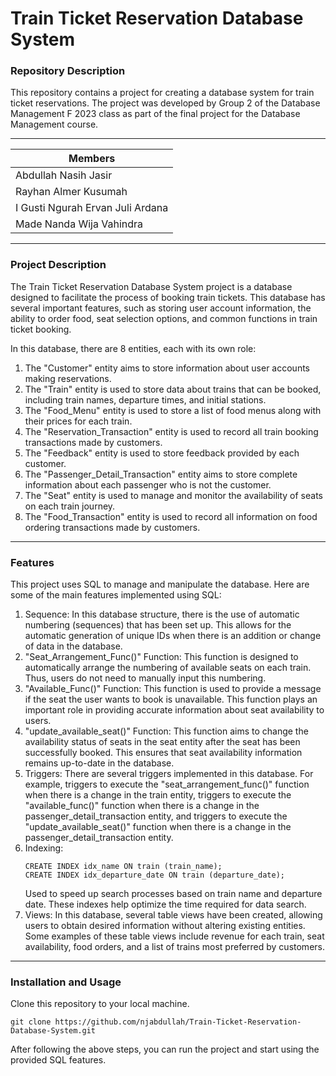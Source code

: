 # Train Ticket Reservation Database System
### Repository Description

This repository contains a project for creating a database system for train ticket reservations. The project was developed by Group 2 of the Database Management F 2023 class as part of the final project for the Database Management course.

---

| Members                           |
|----------------------------------|
| Abdullah Nasih Jasir             |
| Rayhan Almer Kusumah             |
| I Gusti Ngurah Ervan Juli Ardana |
| Made Nanda Wija Vahindra         |

---
### Project Description

The Train Ticket Reservation Database System project is a database designed to facilitate the process of booking train tickets. This database has several important features, such as storing user account information, the ability to order food, seat selection options, and common functions in train ticket booking.

In this database, there are 8 entities, each with its own role:
1. The "Customer" entity aims to store information about user accounts making reservations.
2. The "Train" entity is used to store data about trains that can be booked, including train names, departure times, and initial stations.
3. The "Food_Menu" entity is used to store a list of food menus along with their prices for each train.
4. The "Reservation_Transaction" entity is used to record all train booking transactions made by customers.
5. The "Feedback" entity is used to store feedback provided by each customer.
6. The "Passenger_Detail_Transaction" entity aims to store complete information about each passenger who is not the customer.
7. The "Seat" entity is used to manage and monitor the availability of seats on each train journey.
8. The "Food_Transaction" entity is used to record all information on food ordering transactions made by customers.

---
### Features

This project uses SQL to manage and manipulate the database. Here are some of the main features implemented using SQL:

1. Sequence: In this database structure, there is the use of automatic numbering (sequences) that has been set up. This allows for the automatic generation of unique IDs when there is an addition or change of data in the database.
2. "Seat_Arrangement_Func()" Function: This function is designed to automatically arrange the numbering of available seats on each train. Thus, users do not need to manually input this numbering.
3. "Available_Func()" Function: This function is used to provide a message if the seat the user wants to book is unavailable. This function plays an important role in providing accurate information about seat availability to users.
4. "update_available_seat()" Function: This function aims to change the availability status of seats in the seat entity after the seat has been successfully booked. This ensures that seat availability information remains up-to-date in the database.
5. Triggers: There are several triggers implemented in this database. For example, triggers to execute the "seat_arrangement_func()" function when there is a change in the train entity, triggers to execute the "available_func()" function when there is a change in the passenger_detail_transaction entity, and triggers to execute the "update_available_seat()" function when there is a change in the passenger_detail_transaction entity.
6. Indexing:
   ```
   CREATE INDEX idx_name ON train (train_name);
   CREATE INDEX idx_departure_date ON train (departure_date);
   ```
   Used to speed up search processes based on train name and departure date. These indexes help optimize the time required for data search.
7. Views: In this database, several table views have been created, allowing users to obtain desired information without altering existing entities. Some examples of these table views include revenue for each train, seat availability, food orders, and a list of trains most preferred by customers.

---
### Installation and Usage

Clone this repository to your local machine.
   ```
   git clone https://github.com/njabdullah/Train-Ticket-Reservation-Database-System.git
   ```

After following the above steps, you can run the project and start using the provided SQL features.
